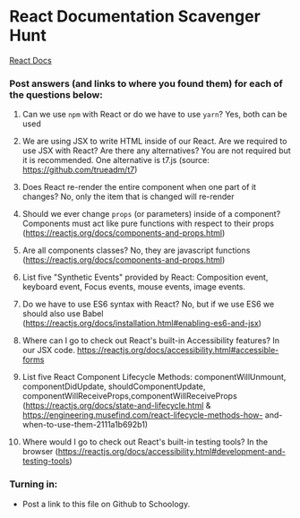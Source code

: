 # React Documentation Scavenger Hunt

[React Docs](https://facebook.github.io/react/docs/hello-world.html)

### Post answers (and links to where you found them) for each of the questions below:

1. Can we use `npm` with React or do we have to use `yarn`?
      Yes, both can be used
      
2. We are using JSX to write HTML inside of our React. Are we required to use JSX with React? Are there any alternatives?
      You are not required but it is recommended. One alternative is t7.js (source: https://github.com/trueadm/t7)
      
3. Does React re-render the entire component when one part of it changes?
      No, only the item that is changed will re-render

4. Should we ever change `props` (or parameters) inside of a component? 
      Components must act like pure functions with respect to their props (https://reactjs.org/docs/components-and-props.html)
    
5. Are all components classes? 
      No, they are javascript functions (https://reactjs.org/docs/components-and-props.html)

6. List five "Synthetic Events" provided by React:
      Composition event, keyboard event, Focus events, mouse events, image events.

7. Do we have to use ES6 syntax with React?
      No, but if we use ES6 we should also use Babel (https://reactjs.org/docs/installation.html#enabling-es6-and-jsx)

8. Where can I go to check out React's built-in Accessibility features?
      In our JSX code.
      https://reactjs.org/docs/accessibility.html#accessible-forms

9. List five React Component Lifecycle Methods:
      componentWillUnmount, componentDidUpdate, shouldComponentUpdate, componentWillReceiveProps,componentWillReceiveProps
      (https://reactjs.org/docs/state-and-lifecycle.html  & https://engineering.musefind.com/react-lifecycle-methods-how-           and-when-to-use-them-2111a1b692b1)

10. Where would I go to check out React's built-in testing tools?
        In the browser (https://reactjs.org/docs/accessibility.html#development-and-testing-tools)

### Turning in:

* Post a link to this file on Github to Schoology.
